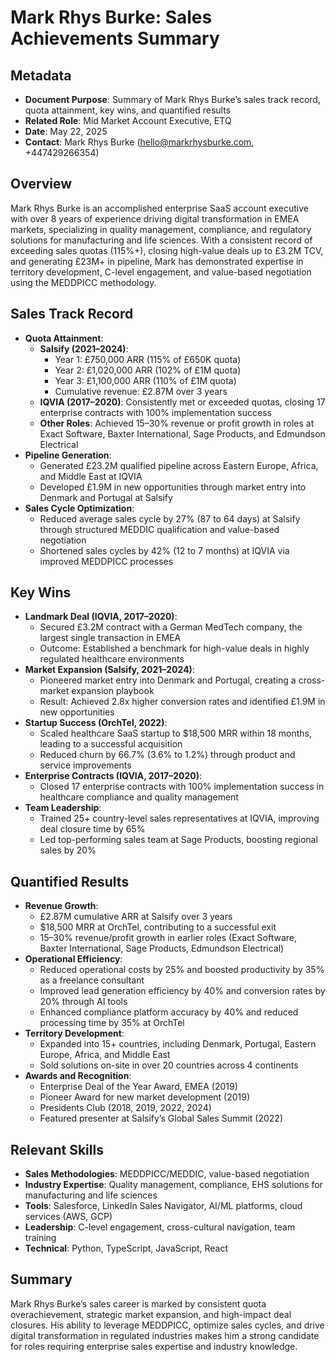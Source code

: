 # Mark Rhys Burke: Sales Achievements Summary

## Metadata

- **Document Purpose**: Summary of Mark Rhys Burke’s sales track record, quota attainment, key wins, and quantified results
- **Related Role**: Mid Market Account Executive, ETQ
- **Date**: May 22, 2025
- **Contact**: Mark Rhys Burke (hello@markrhysburke.com, +447429266354)

## Overview

Mark Rhys Burke is an accomplished enterprise SaaS account executive with over 8 years of experience driving digital transformation in EMEA markets, specializing in quality management, compliance, and regulatory solutions for manufacturing and life sciences. With a consistent record of exceeding sales quotas (115%+), closing high-value deals up to £3.2M TCV, and generating £23M+ in pipeline, Mark has demonstrated expertise in territory development, C-level engagement, and value-based negotiation using the MEDDPICC methodology.

## Sales Track Record

- **Quota Attainment**:
    - **Salsify (2021–2024)**:
        - Year 1: £750,000 ARR (115% of £650K quota)
        - Year 2: £1,020,000 ARR (102% of £1M quota)
        - Year 3: £1,100,000 ARR (110% of £1M quota)
        - Cumulative revenue: £2.87M over 3 years
    - **IQVIA (2017–2020)**: Consistently met or exceeded quotas, closing 17 enterprise contracts with 100% implementation success
    - **Other Roles**: Achieved 15–30% revenue or profit growth in roles at Exact Software, Baxter International, Sage Products, and Edmundson Electrical
- **Pipeline Generation**:
    - Generated £23.2M qualified pipeline across Eastern Europe, Africa, and Middle East at IQVIA
    - Developed £1.9M in new opportunities through market entry into Denmark and Portugal at Salsify
- **Sales Cycle Optimization**:
    - Reduced average sales cycle by 27% (87 to 64 days) at Salsify through structured MEDDIC qualification and value-based negotiation
    - Shortened sales cycles by 42% (12 to 7 months) at IQVIA via improved MEDDPICC processes

## Key Wins

- **Landmark Deal (IQVIA, 2017–2020)**:
    - Secured £3.2M contract with a German MedTech company, the largest single transaction in EMEA
    - Outcome: Established a benchmark for high-value deals in highly regulated healthcare environments
- **Market Expansion (Salsify, 2021–2024)**:
    - Pioneered market entry into Denmark and Portugal, creating a cross-market expansion playbook
    - Result: Achieved 2.8x higher conversion rates and identified £1.9M in new opportunities
- **Startup Success (OrchTel, 2022)**:
    - Scaled healthcare SaaS startup to $18,500 MRR within 18 months, leading to a successful acquisition
    - Reduced churn by 66.7% (3.6% to 1.2%) through product and service improvements
- **Enterprise Contracts (IQVIA, 2017–2020)**:
    - Closed 17 enterprise contracts with 100% implementation success in healthcare compliance and quality management
- **Team Leadership**:
    - Trained 25+ country-level sales representatives at IQVIA, improving deal closure time by 65%
    - Led top-performing sales team at Sage Products, boosting regional sales by 20%

## Quantified Results

- **Revenue Growth**:
    - £2.87M cumulative ARR at Salsify over 3 years
    - $18,500 MRR at OrchTel, contributing to a successful exit
    - 15–30% revenue/profit growth in earlier roles (Exact Software, Baxter International, Sage Products, Edmundson Electrical)
- **Operational Efficiency**:
    - Reduced operational costs by 25% and boosted productivity by 35% as a freelance consultant
    - Improved lead generation efficiency by 40% and conversion rates by 20% through AI tools
    - Enhanced compliance platform accuracy by 40% and reduced processing time by 35% at OrchTel
- **Territory Development**:
    - Expanded into 15+ countries, including Denmark, Portugal, Eastern Europe, Africa, and Middle East
    - Sold solutions on-site in over 20 countries across 4 continents
- **Awards and Recognition**:
    - Enterprise Deal of the Year Award, EMEA (2019)
    - Pioneer Award for new market development (2019)
    - Presidents Club (2018, 2019, 2022, 2024)
    - Featured presenter at Salsify’s Global Sales Summit (2022)

## Relevant Skills

- **Sales Methodologies**: MEDDPICC/MEDDIC, value-based negotiation
- **Industry Expertise**: Quality management, compliance, EHS solutions for manufacturing and life sciences
- **Tools**: Salesforce, LinkedIn Sales Navigator, AI/ML platforms, cloud services (AWS, GCP)
- **Leadership**: C-level engagement, cross-cultural navigation, team training
- **Technical**: Python, TypeScript, JavaScript, React

## Summary

Mark Rhys Burke’s sales career is marked by consistent quota overachievement, strategic market expansion, and high-impact deal closures. His ability to leverage MEDDPICC, optimize sales cycles, and drive digital transformation in regulated industries makes him a strong candidate for roles requiring enterprise sales expertise and industry knowledge.
